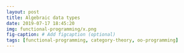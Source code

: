 ```yaml
---
layout: post
title: Algebraic data types
date: 2019-07-17 18:45:20
img: functional-programming/x.png 
fig-caption: # Add figcaption (optional)
tags: [functional-programming, category-theory, oo-programming]
---
```


